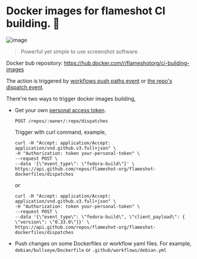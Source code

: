 # Docker images for flameshot CI building. :whale:
![image](https://github.com/flameshot-org/flameshot-org.github.io/raw/master/docs/media/flameshot.svg) 
> Powerful yet simple to use screenshot software.

Docker bub repository: https://hub.docker.com/r/flameshotorg/ci-building-images

The action is triggered by [workflows push paths event](https://help.github.com/en/actions/reference/workflow-syntax-for-github-actions#onpushpull_requestpaths) or [the repo's dispatch event](https://developer.github.com/v3/repos/#create-a-repository-dispatch-event).

There're two ways to trigger docker images building,

- Get your own [personal access token](https://help.github.com/en/github/authenticating-to-github/creating-a-personal-access-token-for-the-command-line).

  `POST /repos/:owner/:repo/dispatches`

  Trigger with curl command, example,

  ```
  curl -H "Accept: application/Accept: application/vnd.github.v3.full+json" \
  -H "Authorization: token your-personal-token" \
  --request POST \
  --data '{\"event_type\": \"fedora-build\"}' \
  https://api.github.com/repos/flameshot-org/flameshot-dockerfiles/dispatches
  ```

  or

  ```
  curl -H "Accept: application/Accept: application/vnd.github.v3.full+json" \
  -H "Authorization: token your-personal-token" \
  --request POST \
  --data '{\"event_type\": \"fedora-build\", \"client_payload\": { \"version\": \"0.33.0\"}}' \
  https://api.github.com/repos/flameshot-org/flameshot-dockerfiles/dispatches
  ```

- Push changes on some Dockerfiles or workflow yaml files. For example, `debian/bullseye/Dockerfile` or `.github/workflows/debian.yml`

